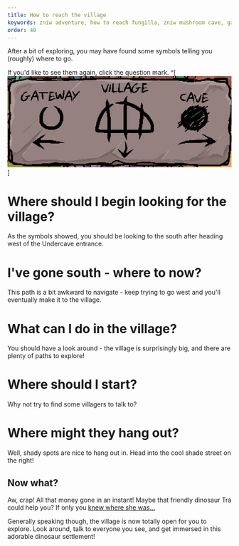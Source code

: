 ```yaml
---
title: How to reach the village
keywords: zniw adventure, how to reach fungilla, zniw mushroom cave, games with mushrooms
order: 40
---
```


After a bit of exploring, you may have found some symbols telling you (roughly) where to go.

If you'd like to see them again, click the question mark. ^[![Symbols image](symbols.PNG)]

# Where should I begin looking for the village?
As the symbols showed, you should be looking to the south after heading west of the Undercave entrance.

# I've gone south - where to now?
This path is a bit awkward to navigate - keep trying to go west and you'll eventually make it to the village.

# What can I do in the village?
You should have a look around - the village is surprisingly big, and there are plenty of paths to explore!

# Where should I start?
Why not try to find some villagers to talk to?

# Where might they hang out?
Well, shady spots are nice to hang out in. Head into the cool shade street on the right!

## Now what?
Aw, crap! All that money gone in an instant! Maybe that friendly dinosaur Tra could help you? If only you [knew where she was...](tra.md)

Generally speaking though, the village is now totally open for you to explore. Look around, talk to everyone you see, and get immersed in this adorable dinosaur settlement!